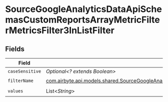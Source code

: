 # SourceGoogleAnalyticsDataApiSchemasCustomReportsArrayMetricFilterMetricsFilter3InListFilter


## Fields

| Field                                                                                                                                                                                                                                                           | Type                                                                                                                                                                                                                                                            | Required                                                                                                                                                                                                                                                        | Description                                                                                                                                                                                                                                                     |
| --------------------------------------------------------------------------------------------------------------------------------------------------------------------------------------------------------------------------------------------------------------- | --------------------------------------------------------------------------------------------------------------------------------------------------------------------------------------------------------------------------------------------------------------- | --------------------------------------------------------------------------------------------------------------------------------------------------------------------------------------------------------------------------------------------------------------- | --------------------------------------------------------------------------------------------------------------------------------------------------------------------------------------------------------------------------------------------------------------- |
| `caseSensitive`                                                                                                                                                                                                                                                 | *Optional<? extends Boolean>*                                                                                                                                                                                                                                   | :heavy_minus_sign:                                                                                                                                                                                                                                              | N/A                                                                                                                                                                                                                                                             |
| `filterName`                                                                                                                                                                                                                                                    | [com.airbyte.api.models.shared.SourceGoogleAnalyticsDataApiSchemasCustomReportsArrayMetricFilterMetricsFilter3ExpressionFilterName](../../models/shared/SourceGoogleAnalyticsDataApiSchemasCustomReportsArrayMetricFilterMetricsFilter3ExpressionFilterName.md) | :heavy_check_mark:                                                                                                                                                                                                                                              | N/A                                                                                                                                                                                                                                                             |
| `values`                                                                                                                                                                                                                                                        | List<*String*>                                                                                                                                                                                                                                                  | :heavy_check_mark:                                                                                                                                                                                                                                              | N/A                                                                                                                                                                                                                                                             |